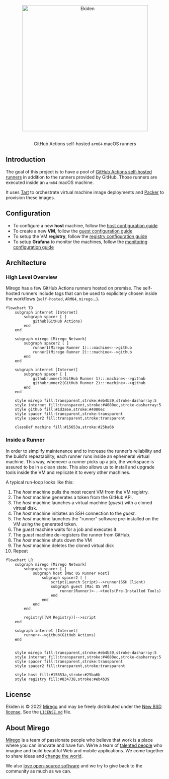 <div align="center">
  <img alt="Ekiden" src="https://user-images.githubusercontent.com/11348/220660410-57a2869a-c0c7-4f04-a17b-f78ba55e134f.png" width="400" />
  <p><br />GitHub Actions self-hosted <code>arm64</code> macOS runners</p>
</div>

## Introduction

The goal of this project is to have a pool of [GitHub Actions self-hosted runners](https://docs.github.com/en/actions/hosting-your-own-runners) in addition to the runners provided by GitHub. Those runners are executed inside an `arm64` macOS machine.

It uses [Tart](https://tart.run/) to orchestrate virtual machine image deployments and [Packer](https://www.packer.io/) to provision these images.

## Configuration

- To configure a new **host** machine, follow the [host configuration guide](host/README.md)
- To create a new **VM**, follow the [guest configuration guide](guest/README.md)
- To setup the VM **registry**, follow the [registry configuration guide](registry/README.md)
- To setup **Grafana** to monitor the machines, follow the [monitoring configuration guide](monitoring/README.md)

## Architecture

### High Level Overview

Mirego has a few GitHub Actions runners hosted on premise. The self-hosted runners include tags that can be used to explicitely chosen inside the workflows (`self-hosted`, `ARM64`, `mirego`...).

```mermaid
flowchart TD
    subgraph internet [Internet]
        subgraph spacer [ ]
            github(GitHub Actions)
        end
    end

    subgraph mirego [Mirego Network]
        subgraph spacer2 [ ]
            runner1(Mirego Runner 1):::machine<-->github
            runner2(Mirego Runner 2):::machine<-->github
        end
    end

    subgraph internet [Internet]
        subgraph spacer [ ]
            githubrunner1(GitHub Runner 1):::machine<-->github
            githubrunner2(GitHub Runner 2):::machine<-->github
        end
    end

    style mirego fill:transparent,stroke:#eb4b39,stroke-dasharray:5
    style internet fill:transparent,stroke:#4080ec,stroke-dasharray:5
    style github fill:#1d3a6e,stroke:#4080ec
    style spacer fill:transparent,stroke:transparent
    style spacer2 fill:transparent,stroke:transparent

    classDef machine fill:#15653a,stroke:#25ba6b
```

### Inside a Runner

In order to simplify maintenance and to increase the runner's reliability and the build's repeatability, each runner runs inside an ephemeral virtual machine. This way, whenever a runner picks up a job, the workspace is assured to be in a clean state. This also allows us to install and upgrade tools inside the VM and replicate it to every other machines.

A typical run-loop looks like this:

1. The _host_ machine pulls the most recent VM from the VM registry.
2. The _host_ machine generates a token from the GitHub API.
3. The _host_ machine launches a virtual machine (_guest_) with a cloned virtual disk.
4. The _host_ machine initiates an SSH connection to the _guest_.
5. The _host_ machine launches the "runner" software pre-installed on the VM using the generated token.
6. The _guest_ machine waits for a job and executes it.
7. The _guest_ machine de-registers the runner from GitHub.
8. The _host_ machine shuts down the VM
9. The _host_ machine deletes the cloned virtual disk
10. Repeat

```mermaid
flowchart LR
    subgraph mirego [Mirego Network]
        subgraph spacer [ ]
            subgraph host [Mac OS Runner Host]
                subgraph spacer2 [ ]
                    script(Launch Script)-->runner(SSH Client)
                    subgraph guest [Mac OS VM]
                        runner(Runner)<-.->tools(Pre-Installed Tools)
                    end
                end
            end
        end

        registry[(VM Registry)]-->script
    end

    subgraph internet [Internet]
        runner<-->github(GitHub Actions)
    end


    style mirego fill:transparent,stroke:#eb4b39,stroke-dasharray:5
    style internet fill:transparent,stroke:#4080ec,stroke-dasharray:5
    style spacer fill:transparent,stroke:transparent
    style spacer2 fill:transparent,stroke:transparent

    style host fill:#15653a,stroke:#25ba6b
    style registry fill:#834738,stroke:#eb4b39
```

## License

Ekiden is © 2022 [Mirego](https://www.mirego.com) and may be freely distributed under the [New BSD license](http://opensource.org/licenses/BSD-3-Clause). See the [`LICENSE.md`](./LICENSE.md) file.

## About Mirego

[Mirego](https://www.mirego.com) is a team of passionate people who believe that work is a place where you can innovate and have fun. We’re a team of [talented people](https://life.mirego.com) who imagine and build beautiful Web and mobile applications. We come together to share ideas and [change the world](http://www.mirego.org).

We also [love open-source software](https://open.mirego.com) and we try to give back to the community as much as we can.
